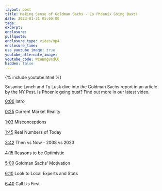```yaml
---
layout: post
title: Making Sense of Goldman Sachs - Is Phoenix Going Bust?
date: 2023-01-31 05:00:00
tags:
excerpt:
enclosure:
pullquote:
enclosure_type: video/mp4
enclosure_time:
use_youtube_image: true
youtube_alternate_image:
youtube_code: WzWBmg8adC0
hidden: false
---
```

{% include youtube.html %}

Susanne Lynch and Ty Lusk dive into the Goldman Sachs report in an article by the NY Post. Is Phoenix going bust? Find out more in our latest video.

[0:00](https://www.youtube.com/watch?v=WzWBmg8adC0&amp;t=0s) Intro<br><br>[0:25](https://www.youtube.com/watch?v=WzWBmg8adC0&amp;t=25s) Current Market Reality<br><br>[1:03](https://www.youtube.com/watch?v=WzWBmg8adC0&amp;t=63s) Misconceptions<br><br>[1:45](https://www.youtube.com/watch?v=WzWBmg8adC0&amp;t=105s) Real Numbers of Today<br><br>[3:42](https://www.youtube.com/watch?v=WzWBmg8adC0&amp;t=222s) Then vs Now - 2008 vs 2023<br><br>[4:15](https://www.youtube.com/watch?v=WzWBmg8adC0&amp;t=255s) Reasons to be Optimistic<br><br>[5:09](https://www.youtube.com/watch?v=WzWBmg8adC0&amp;t=309s) Goldman Sachs' Motivation<br><br>[6:10](https://www.youtube.com/watch?v=WzWBmg8adC0&amp;t=370s) Look to Local Experts and Stats<br><br>[6:40](https://www.youtube.com/watch?v=WzWBmg8adC0&amp;t=400s) Call Us First